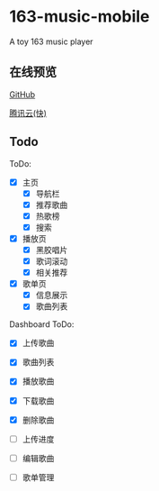 # 163-music-mobile
A toy 163 music player

## 在线预览
[GitHub](https://hoofoo-whu.github.io/163-music-mobile/src)

[腾讯云(快)](https://163-music-mobile-app-1256107964.cos-website.ap-beijing.myqcloud.com)

## Todo
ToDo:
- [x] 主页
  - [x] 导航栏
  - [x] 推荐歌曲
  - [x] 热歌榜
  - [x] 搜索
- [x] 播放页
  - [x] 黑胶唱片
  - [x] 歌词滚动
  - [x] 相关推荐
- [x] 歌单页
  - [x] 信息展示
  - [x] 歌曲列表

Dashboard ToDo:
- [x] 上传歌曲
- [x] 歌曲列表
- [x] 播放歌曲
- [x] 下载歌曲
- [x] 删除歌曲
- [ ] 上传进度
- [ ] 编辑歌曲
- [ ] 歌单管理



